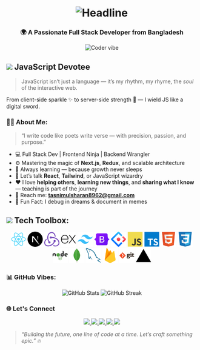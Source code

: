 <h1 align="center">
  <img src="https://readme-typing-svg.herokuapp.com?font=Poppins&size=32&duration=3500&pause=1000&color=00FFAB&center=true&width=700&lines=Hi+there!+I'm+Tasnimul+Alam+👋;Full+Stack+Developer+%F0%9F%9A%80;React+JS+Wizard+%E2%9A%A1;Problem+Solver+%F0%9F%A4%96;Code+Artist+%F0%9F%92%BB" alt="Headline" />
</h1>

<h3 align="center">🌍 A Passionate Full Stack Developer from Bangladesh</h3>

<div align="center">
  <img src="https://media.giphy.com/media/dWesBcTLavkZuG35MI/giphy.gif" width="600" height="300" alt="Coder vibe" />
</div>

## <img src="https://media.giphy.com/media/WUlplcMpOCEmTGBtBW/giphy.gif" width="30"> JavaScript Devotee 
> JavaScript isn’t just a language — it’s my rhythm, my rhyme, the *soul* of the interactive web.  

From client-side sparkle ✨ to server-side strength 💪 — I wield JS like a digital sword.

### 👨‍💻 About Me:
> “I write code like poets write verse — with precision, passion, and purpose.”

- 💻 Full Stack Dev | Frontend Ninja | Backend Wrangler  
- ⚙️ Mastering the magic of **Next.js**, **Redux**, and scalable architecture  
- 🧠 Always learning — because growth never sleeps  
- 💬 Let’s talk **React**, **Tailwind**, or JavaScript wizardry  
- ❤️ I love **helping others**, **learning new things**, and **sharing what I know** — teaching is part of the journey  
- 📩 Reach me: **tasnimulsharan8962@gmail.com**  
- 🧩 Fun Fact: I debug in dreams & document in memes

## <img src="https://media.giphy.com/media/1ynCEtlgMPAeNAqdnu/giphy.gif" width="25">  Tech Toolbox:

<p align="center">
  <!-- Frameworks & Libraries -->
  <img src="https://github.com/devicons/devicon/blob/master/icons/react/react-original.svg" title="React" width="40" />
  <img src="https://github.com/devicons/devicon/blob/master/icons/nextjs/nextjs-original.svg" title="Next.js" width="40" />
  <img src="https://github.com/devicons/devicon/blob/master/icons/redux/redux-original.svg" title="Redux" width="40" />
  <img src="https://github.com/devicons/devicon/blob/master/icons/express/express-original.svg" title="Express.js" width="40" />

  <!-- Styling -->
  <img src="https://github.com/devicons/devicon/blob/master/icons/tailwindcss/tailwindcss-original.svg" title="Tailwind CSS" width="40" />
  <img src="https://github.com/devicons/devicon/blob/master/icons/bootstrap/bootstrap-original.svg" title="Bootstrap" width="40" />
  <img src="https://github.com/devicons/devicon/blob/master/icons/antdesign/antdesign-original.svg" title="Ant Design" width="40" />

  <!-- Languages -->
  <img src="https://github.com/devicons/devicon/blob/master/icons/javascript/javascript-original.svg" title="JavaScript" width="40" />
  <img src="https://github.com/devicons/devicon/blob/master/icons/typescript/typescript-original.svg" title="TypeScript" width="40" />
  <img src="https://github.com/devicons/devicon/blob/master/icons/html5/html5-original.svg" title="HTML5" width="40" />
  <img src="https://github.com/devicons/devicon/blob/master/icons/css3/css3-original.svg" title="CSS3" width="40" />

  <!-- Backend & DB -->
  <img src="https://github.com/devicons/devicon/blob/master/icons/nodejs/nodejs-original-wordmark.svg" title="Node.js" width="40" />
  <img src="https://github.com/devicons/devicon/blob/master/icons/mongodb/mongodb-original.svg" title="MongoDB" width="40" />
  <img src="https://github.com/devicons/devicon/blob/master/icons/mysql/mysql-original.svg" title="MySQL" width="40" />
  <img src="https://github.com/devicons/devicon/blob/master/icons/firebase/firebase-original.svg" title="Firebase" width="40" />

  <!-- Tools & Deployment -->
  <img src="https://github.com/devicons/devicon/blob/master/icons/git/git-original-wordmark.svg" title="Git" width="40" />
  <img src="https://github.com/devicons/devicon/blob/master/icons/vercel/vercel-original.svg" title="Vercel" width="40" />
</p>

### 📊 GitHub Vibes:

<div align="center">
  <img src="https://github-readme-stats.vercel.app/api?username=Tasnimul-Sharan&show_icons=true&theme=radical" alt="GitHub Stats" />
  <img src="https://github-readme-streak-stats.herokuapp.com/?user=Tasnimul-Sharan&theme=radical" alt="GitHub Streak" />
</div>

### 🌐 Let's Connect

<p align="center">
  <a href="https://www.facebook.com/tasnimul.sharan.397">
    <img src="https://img.shields.io/badge/Facebook-1877F2?style=for-the-badge&logo=facebook&logoColor=white" />
  </a>
  <a href="https://x.com/SharanTasnimul">
    <img src="https://img.shields.io/badge/X-1DA1F2?style=for-the-badge&logo=twitter&logoColor=white" />
  </a>
  <a href="https://github.com/Tasnimul-Sharan">
    <img src="https://img.shields.io/badge/GitHub-000000?style=for-the-badge&logo=github&logoColor=white" />
  </a>
  <a href="https://www.linkedin.com/in/tasnimul-alam/">
    <img src="https://img.shields.io/badge/LinkedIn-0077B5?style=for-the-badge&logo=linkedin&logoColor=white" />
  </a>
  <a href="mailto:tasnimulsharan8962@gmail.com">
    <img src="https://img.shields.io/badge/Gmail-D14836?style=for-the-badge&logo=gmail&logoColor=white" />
  </a>
</p>

> _“Building the future, one line of code at a time. Let’s craft something epic.”_ 🔥
